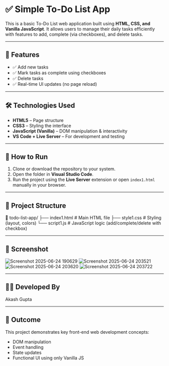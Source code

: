 # ✅ Simple To-Do List App 

This is a basic To-Do List web application built using **HTML, CSS, and Vanilla JavaScript**. It allows users to manage their daily tasks efficiently with features to add, complete (via checkboxes), and delete tasks.

---

## 📌 Features

- ✅ Add new tasks  
- ✅ Mark tasks as complete using checkboxes  
- ✅ Delete tasks  
- ✅ Real-time UI updates (no page reload)

---

## 🛠 Technologies Used

- **HTML5** – Page structure  
- **CSS3** – Styling the interface  
- **JavaScript (Vanilla)** – DOM manipulation & interactivity  
- **VS Code + Live Server** – For development and testing

---

## 🚀 How to Run

1. Clone or download the repository to your system.
2. Open the folder in **Visual Studio Code**.
3. Run the project using the **Live Server** extension or open `index1.html` manually in your browser.

---

## 📁 Project Structure

📁 todo-list-app/
├── index1.html # Main HTML file
├── style1.css # Styling (layout, colors)
└── script1.js # JavaScript logic (add/complete/delete with checkbox)


---

## 📸 Screenshot
![Screenshot 2025-06-24 190629](https://github.com/user-attachments/assets/743b0e2b-ee09-47fe-a902-43499dfdf5e2)
![Screenshot 2025-06-24 203521](https://github.com/user-attachments/assets/55722f03-d004-4d9f-b605-f78c5956632f)
![Screenshot 2025-06-24 203620](https://github.com/user-attachments/assets/d7195810-662a-47aa-b633-d7952487a62f)
![Screenshot 2025-06-24 203722](https://github.com/user-attachments/assets/e2a04451-031e-4709-9486-8efe5a8f1c07)

---

## 👨‍💻 Developed By

Akash Gupta

---

## 📝 Outcome

This project demonstrates key front-end web development concepts:
- DOM manipulation  
- Event handling  
- State updates  
- Functional UI using only Vanilla JS
